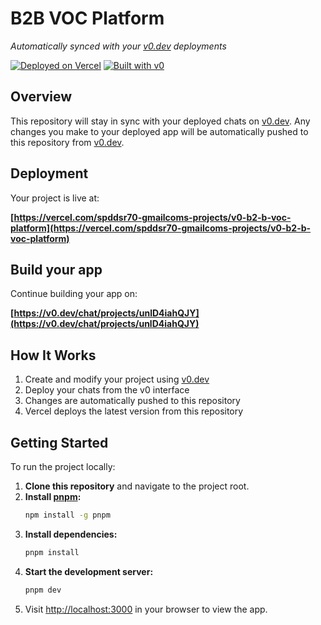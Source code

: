 # B2B VOC Platform

*Automatically synced with your [v0.dev](https://v0.dev) deployments*

[![Deployed on Vercel](https://img.shields.io/badge/Deployed%20on-Vercel-black?style=for-the-badge&logo=vercel)](https://vercel.com/spddsr70-gmailcoms-projects/v0-b2-b-voc-platform)
[![Built with v0](https://img.shields.io/badge/Built%20with-v0.dev-black?style=for-the-badge)](https://v0.dev/chat/projects/unlD4iahQJY)

## Overview

This repository will stay in sync with your deployed chats on [v0.dev](https://v0.dev).
Any changes you make to your deployed app will be automatically pushed to this repository from [v0.dev](https://v0.dev).

## Deployment

Your project is live at:

**[https://vercel.com/spddsr70-gmailcoms-projects/v0-b2-b-voc-platform](https://vercel.com/spddsr70-gmailcoms-projects/v0-b2-b-voc-platform)**

## Build your app

Continue building your app on:

**[https://v0.dev/chat/projects/unlD4iahQJY](https://v0.dev/chat/projects/unlD4iahQJY)**

## How It Works

1. Create and modify your project using [v0.dev](https://v0.dev)
2. Deploy your chats from the v0 interface
3. Changes are automatically pushed to this repository
4. Vercel deploys the latest version from this repository

## Getting Started
To run the project locally:

1. **Clone this repository** and navigate to the project root.
2. **Install [pnpm](https://pnpm.io/):**
    ```sh
    npm install -g pnpm
    ```
3. **Install dependencies:**
    ```sh
    pnpm install
    ```
4. **Start the development server:**
    ```sh
    pnpm dev
    ```
5. Visit [http://localhost:3000](http://localhost:3000) in your browser to view the app.

